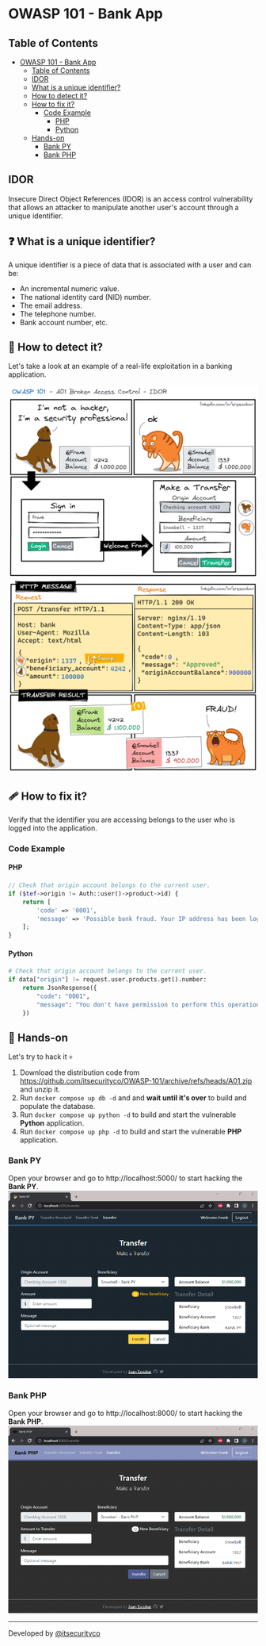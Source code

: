 # OWASP 101 - Bank App

## Table of Contents
- [OWASP 101 - Bank App](#owasp-101---bank-app)
  - [Table of Contents](#table-of-contents)
  - [IDOR](#idor)
  - [What is a unique identifier?](#-what-is-a-unique-identifier)
  - [How to detect it?](#-how-to-detect-it)
  - [How to fix it?](#-how-to-fix-it)
    - [Code Example](#code-example)
      - [PHP](#php)
      - [Python](#python)
  - [Hands-on](#-hands-on)
    - [Bank PY](#bank-py)
    - [Bank PHP](#bank-php)

## IDOR
Insecure Direct Object References (IDOR) is an access control vulnerability that allows an attacker to manipulate another user's account through a unique identifier.

## ❓ What is a unique identifier?
A unique identifier is a piece of data that is associated with a user and can be:

* An incremental numeric value.
* The national identity card (NID) number.
* The email address.
* The telephone number.
* Bank account number, etc.

## 🔎 How to detect it?
Let's take a look at an example of a real-life exploitation in a banking application.

!["IDOR Comic S1"](images/A01BACS1.png "IDOR Comic S1")
!["IDOR Comic S2"](images/A01BACS2.png "IDOR Comic S2")

## 🩹 How to fix it?
Verify that the identifier you are accessing belongs to the user who is logged into the application.

### Code Example
#### PHP
``` php
// Check that origin account belongs to the current user.
if ($tef->origin != Auth::user()->product->id) {
    return [
        'code' => '0001',
        'message' => 'Possible bank fraud. Your IP address has been logged.',
    ];
}
```

#### Python
``` python
# Check that origin account belongs to the current user.
if data["origin"] != request.user.products.get().number:
    return JsonResponse({
        "code": "0001",
        "message": "You don't have permission to perform this operation.",
    })
``` 

## 🚀 Hands-on
Let's try to hack it 💀
1. Download the distribution code from https://github.com/itsecurityco/OWASP-101/archive/refs/heads/A01.zip and unzip it.
2. Run `docker compose up db -d` and and **wait until it's over** to build and populate the database.
3. Run `docker compose up python -d` to build and start the vulnerable **Python** application.
4. Run `docker compose up php -d` to build and start the vulnerable **PHP** application.

### Bank PY
Open your browser and go to http://localhost:5000/ to start hacking the **Bank PY**.
!["Bank PY"](images/BankPY.png "Bank PY")

### Bank PHP
Open your browser and go to http://localhost:8000/ to start hacking the **Bank PHP**.
!["Bank PHP"](images/BankPHP.png "Bank PHP")

---

Developed by [@itsecurityco](https://github.com/itsecurityco)
